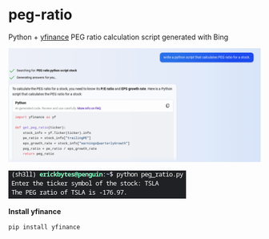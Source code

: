 # peg-ratio
Python + [yfinance](https://pypi.org/project/yfinance/) PEG ratio calculation script generated with Bing

![PEG Ratio Prompt](bing-prompt.png "Prompting Bing for a PEG ratio Python script")

![Console View](console-view.png "running the Python script")

**Install yfinance**
```
pip install yfinance
```
